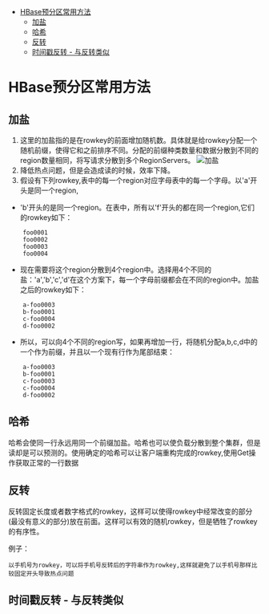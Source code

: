 <!-- TOC -->

- [HBase预分区常用方法](#hbase%e9%a2%84%e5%88%86%e5%8c%ba%e5%b8%b8%e7%94%a8%e6%96%b9%e6%b3%95)
  - [加盐](#%e5%8a%a0%e7%9b%90)
  - [哈希](#%e5%93%88%e5%b8%8c)
  - [反转](#%e5%8f%8d%e8%bd%ac)
  - [时间戳反转 - 与反转类似](#%e6%97%b6%e9%97%b4%e6%88%b3%e5%8f%8d%e8%bd%ac---%e4%b8%8e%e5%8f%8d%e8%bd%ac%e7%b1%bb%e4%bc%bc)

<!-- /TOC -->
# HBase预分区常用方法
## 加盐
    
1. 这里的加盐指的是在rowkey的前面增加随机数。具体就是给rowkey分配一个随机前缀，使得它和之前排序不同。分配的前缀种类数量和数据分散到不同的region数量相同，将写请求分散到多个RegionServers。
![加盐](https://cdn.sinaimg.cn.52ecy.cn/large/005BYqpgly1g59pti23loj30j803jjrt.jpg)
2. 降低热点问题，但是会造成读的时候，效率下降。
3. 假设有下列rowkey,表中的每一个region对应字母表中的每一个字母。以'a'开头是同一个region,
* 'b'开头的是同一个region。在表中，所有以'f'开头的都在同一个region,它们的rowkey如下：
```
    foo0001
    foo0002
    foo0003
    foo0004
```
* 现在需要将这个region分散到4个region中。选择用4个不同的盐：'a','b','c','d'在这个方案下，每一个字母前缀都会在不同的region中。加盐之后的rowkey如下：
```
    a-foo0003
    b-foo0001
    c-foo0004
    d-foo0002
```
* 所以，可以向4个不同的region写，如果再增加一行，将随机分配a,b,c,d中的一个作为前缀，并且以一个现有行作为尾部结束：
```
    a-foo0003
    b-foo0001
    c-foo0003
    c-foo0004
    d-foo0002
```

## 哈希
哈希会使同一行永远用同一个前缀加盐。哈希也可以使负载分散到整个集群，但是读却是可以预测的。使用确定的哈希可以让客户端重构完成的rowkey,使用Get操作获取正常的一行数据

## 反转
反转固定长度或者数字格式的rowkey，这样可以使得rowkey中经常改变的部分(最没有意义的部分)放在前面。这样可以有效的随机rowkey，但是牺牲了rowkey的有序性。

例子：
    
    以手机号为rowkey，可以将手机号反转后的字符串作为rowkey,这样就避免了以手机号那样比较固定开头导致热点问题
## 时间戳反转 - 与反转类似